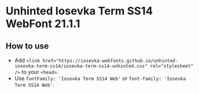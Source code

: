 # Unhinted Iosevka Term SS14 WebFont 21.1.1

## How to use

- Add `<link href="https://iosevka-webfonts.github.io/unhinted-iosevka-term-ss14/iosevka-term-ss14-unhinted.css" rel="stylesheet" />` to your `<head>`.
- Use `fontFamily: 'Iosevka Term SS14 Web'` or `font-family: 'Iosevka Term SS14 Web'`.
